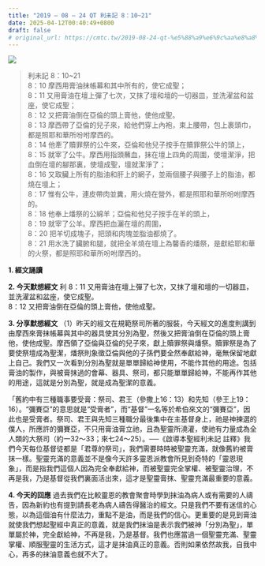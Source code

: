 ```yaml
---
title: "2019 – 08 – 24 QT 利未記 8：10~21"
date: 2025-04-12T00:40:49+0800
draft: false
# original_url: https://cmtc.tw/2019-08-24-qt-%e5%88%a9%e6%9c%aa%e8%a8%98-8%ef%bc%9a1021
---
```


![](/images/qt.jpg)
> 利未記 8：10\~21  
> 8：10 摩西用膏油抹帳幕和其中所有的，使它成聖；  
> 8：11 又用膏油在壇上彈了七次，又抹了壇和壇的一切器皿，並洗濯盆和盆座，使它成聖；  
> 8：12 又把膏油倒在亞倫的頭上膏他，使他成聖。  
> 8：13 摩西帶了亞倫的兒子來，給他們穿上內袍，束上腰帶，包上裹頭巾，都是照耶和華所吩咐摩西的。  
> 8：14 他牽了贖罪祭的公牛來，亞倫和他兒子按手在贖罪祭公牛的頭上，  
> 8：15 就宰了公牛。摩西用指頭蘸血，抹在壇上四角的周圍，使壇潔淨，把血倒在壇的腳那裏，使壇成聖，壇就潔淨了；  
> 8：16 又取臟上所有的脂油和肝上的網子，並兩個腰子與腰子上的脂油，都燒在壇上；  
> 8：17 惟有公牛，連皮帶肉並糞，用火燒在營外，都是照耶和華所吩咐摩西的。  
> 8：18 他奉上燔祭的公綿羊；亞倫和他兒子按手在羊的頭上，  
> 8：19 就宰了公羊。摩西把血灑在壇的周圍，  
> 8：20 把羊切成塊子，把頭和肉塊並脂油都燒了。  
> 8：21 用水洗了臟腑和腿，就把全羊燒在壇上為馨香的燔祭，是獻給耶和華的火祭，都是照耶和華所吩咐摩西的。

**1. 經文誦讀**

**2.  今天默想經文**
利 8：11 又用膏油在壇上彈了七次，又抹了壇和壇的一切器皿，並洗濯盆和盆座，使它成聖。  
8：12 又把膏油倒在亞倫的頭上膏他，使他成聖。

**3. 分享默想經文**
（1）昨天的經文在規範祭司所著的服裝，今天經文的進度則講到由摩西來膏抹帳幕與其中的器具使其分別為聖，然後又把膏油倒在亞倫的頭上膏他，使他成聖。摩西領了亞倫與亞倫的兒子來，獻上贖罪祭與燔祭。贖罪祭是為了要使祭壇成為聖潔，燔祭則象徵亞倫與他的子孫們要全然奉獻給神，毫無保留地獻上自己。我們又一次看到分別為聖就是單單歸給神使用，不能作其他的用途。包括膏油的製作，與被膏抹過的會幕、器具、祭司，都只能單單歸給神，不能再作其他的用途，這就是分別為聖，就是成為聖潔的意義。

「舊約中有三種職事要受膏：祭司、君王（參撒上16：13）和先知（參王上19：16）。“彌賽亞”的意思就是“受膏者”，而“基督”一名等於希伯來文的“彌賽亞”，因此也是受膏者。祭司、君王與先知三種職分最後集中在主基督身上，祂是神揀選的僕人，所應許的彌賽亞，不只用膏油膏立祂，且為聖靈所澆灌，使祂有力量成為全人類的大祭司（約一32～33；來七24～25）。──《啟導本聖經利未記 註釋》我們今天每位基督徒都是「君尊的祭司」，我們需要時時被聖靈充滿，就像舊約被膏抹一樣。聖靈充滿的意義並不是像今天許多靈恩派教會所見到奇特的「靈恩現象」，而是指我們這個人因為完全奉獻給神，而被聖靈完全掌權、被聖靈治理，不再是我，乃是基督從我們裏面活出來，這才是聖靈膏抹、聖靈充滿最重要的意義。

**4. 今天的回應**
過去我們在比較靈恩的教會聚會時學到抹油為病人或有需要的人禱告，因為新約也有提到請長老為病人禱告得醫治的經文。只是我們不要有迷信的心態，以為這個油有什麼法力，重點不是油，而是我們的信心。更重要的是見到膏油就使我們想起聖經中真正的意義，就是我們抹油是表示我們被神「分別為聖」，單單屬於神，完全獻給神，不再是我，乃是基督。我們也應當過一個聖靈充滿、聖靈掌權、順服聖靈的生活方式，這才是抹油真正的意義。否則如果依然故我，自我中心，再多的抹油意義也就不大了。
